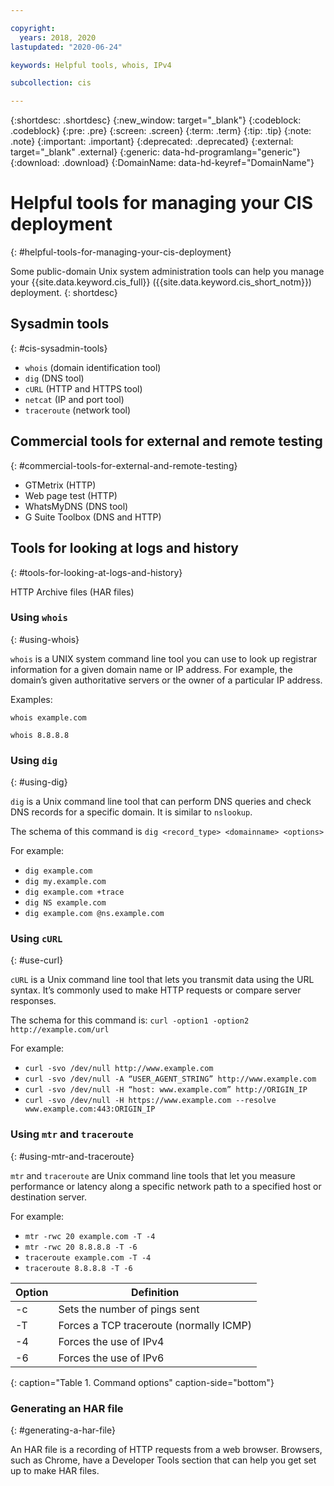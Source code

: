 ```yaml
---

copyright:
  years: 2018, 2020
lastupdated: "2020-06-24"

keywords: Helpful tools, whois, IPv4

subcollection: cis

---
```


{:shortdesc: .shortdesc}
{:new_window: target="_blank"}
{:codeblock: .codeblock}
{:pre: .pre}
{:screen: .screen}
{:term: .term}
{:tip: .tip}
{:note: .note}
{:important: .important}
{:deprecated: .deprecated}
{:external: target="_blank" .external}
{:generic: data-hd-programlang="generic"}
{:download: .download}
{:DomainName: data-hd-keyref="DomainName"}

# Helpful tools for managing your CIS deployment
{: #helpful-tools-for-managing-your-cis-deployment}

Some public-domain Unix system administration tools can help you manage your {{site.data.keyword.cis_full}} ({{site.data.keyword.cis_short_notm}}) deployment.
{: shortdesc}

## Sysadmin tools
{: #cis-sysadmin-tools}

* `whois` (domain identification tool)
* `dig` (DNS tool)
* `cURL` (HTTP and HTTPS tool)
* `netcat` (IP and port tool)
* `traceroute` (network tool)

## Commercial tools for external and remote testing
{: #commercial-tools-for-external-and-remote-testing}

* GTMetrix (HTTP)
* Web page test (HTTP)
* WhatsMyDNS (DNS tool)
* G Suite Toolbox (DNS and HTTP)

## Tools for looking at logs and history
{: #tools-for-looking-at-logs-and-history}

HTTP Archive files (HAR files)

### Using `whois`
{: #using-whois}

`whois` is a UNIX system command line tool you can use to look up registrar information for a given domain name or IP address. For example, the domain’s given authoritative servers or the owner of a particular IP address.

Examples:

`whois example.com`

`whois 8.8.8.8`

### Using `dig`
{: #using-dig}

`dig` is a Unix command line tool that can perform DNS queries and check DNS records for a specific domain. It is similar to `nslookup`.

The schema of this command is `dig <record_type> <domainname> <options>`

For example:

- `dig example.com`
- `dig my.example.com`
- `dig example.com +trace`
- `dig NS example.com`
- `dig example.com @ns.example.com`

### Using `cURL`
{: #use-curl}

`cURL` is a Unix command line tool that lets you transmit data using the URL syntax. It’s commonly used to make HTTP requests or compare server responses.

The schema for this command is: `curl -option1 -option2 http://example.com/url`

For example:

- `curl -svo /dev/null http://www.example.com`
- `curl -svo /dev/null -A “USER_AGENT_STRING” http://www.example.com`
- `curl -svo /dev/null -H “host: www.example.com” http://ORIGIN_IP`
- `curl -svo /dev/null -H https://www.example.com --resolve www.example.com:443:ORIGIN_IP`

### Using `mtr` and `traceroute`
{: #using-mtr-and-traceroute}

`mtr` and `traceroute` are Unix command line tools that let you measure performance or latency along a specific network path to a specified host or destination server.

For example:

- `mtr -rwc 20 example.com -T -4`
- `mtr -rwc 20 8.8.8.8 -T -6`
- `traceroute example.com -T -4`
- `traceroute 8.8.8.8 -T -6`

| Option | Definition |
|---------|-----------|
| -c | Sets the number of pings sent |
| -T | Forces a TCP traceroute (normally ICMP) |
| -4 | Forces the use of IPv4 |
| -6 | Forces the use of IPv6 |
{: caption="Table 1. Command options" caption-side="bottom"}

### Generating an HAR file
{: #generating-a-har-file}

An HAR file is a recording of HTTP requests from a web browser. Browsers, such as Chrome, have a Developer Tools section that can help you get set up to make HAR files.
